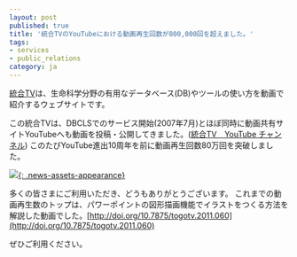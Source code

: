 ```yaml
---
layout: post
published: true
title: '統合TVのYouTubeにおける動画再生回数が800,000回を超えました。'
tags:
- services
- public_relations
category: ja
---
```

[統合TV](http://togotv.dbcls.jp/ja/)は、生命科学分野の有用なデータベース(DB)やツールの使い方を動画で紹介するウェブサイトです。
 

この統合TVは、DBCLSでのサービス開始(2007年7月)とほぼ同時に動画共有サイトYouTubeへも動画を投稿・公開してきました。([統合TV　YouTube チャンネル](https://www.youtube.com/togotv))
このたびYouTube進出10周年を前に動画再生回数80万回を突破しました。

[![]({{site.imageurl}}/news_assets/DCQ94jSXsAEX6UK-768x910.jpg){: .news-assets-appearance}](http://dbcls.rois.ac.jp/wp-content/uploads/2017/06/DCQ94jSXsAEX6UK.jpg)<!--=474x562-->

多くの皆さまにご利用いただき、どうもありがとうございます。
これまでの動画再生数のトップは、パワーポイントの図形描画機能でイラストをつくる方法を解説した動画でした。[http://doi.org/10.7875/togotv.2011.060](http://doi.org/10.7875/togotv.2011.060)
 

ぜひご利用ください。